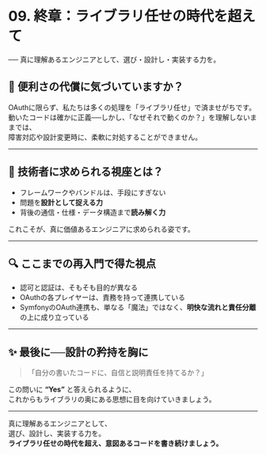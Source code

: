 # 09. 終章：ライブラリ任せの時代を超えて
── 真に理解あるエンジニアとして、選び・設計し・実装する力を。

## 📌 便利さの代償に気づいていますか？

OAuthに限らず、私たちは多くの処理を「ライブラリ任せ」で済ませがちです。  
動いたコードは確かに正義──しかし、「なぜそれで動くのか？」を理解しないままでは、  
障害対応や設計変更時に、柔軟に対処することができません。

---

## 🧠 技術者に求められる視座とは？

- フレームワークやバンドルは、手段にすぎない
- 問題を**設計として捉える力**
- 背後の通信・仕様・データ構造まで**読み解く力**

これこそが、真に価値あるエンジニアに求められる姿です。

---

## 🔍 ここまでの再入門で得た視点

- 認可と認証は、そもそも目的が異なる
- OAuthの各プレイヤーは、責務を持って連携している
- SymfonyのOAuth連携も、単なる「魔法」ではなく、**明快な流れと責任分離**の上に成り立っている

---

## ✨ 最後に──設計の矜持を胸に

> 「自分の書いたコードに、自信と説明責任を持てるか？」

この問いに **“Yes”** と答えられるように、  
これからもライブラリの奥にある思想に目を向けていきましょう。

---

真に理解あるエンジニアとして、  
選び、設計し、実装する力を。  
**ライブラリ任せの時代を超え、意図あるコードを書き続けましょう。**
